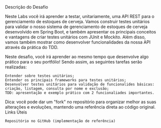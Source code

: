 Descrição do Desafio

Neste Labs você irá aprender a testar, unitariamente, uma API REST para o gerenciamento de estoques de cerveja. Vamos construir testes unitários para validar o nosso sistema de gerenciamento de estoques de cerveja desenvolvido em Spring Boot, e também apresentar os principais conceitos e vantagens de criar testes unitários com JUnit e Mockito. Além disso, vamos também mostrar como desenvolver funcionalidades da nossa API através da prática do TDD.

Neste desafio, você irá aprender ao mesmo tempo que desenvolve algo prático para o seu portfólio! Sendo assim, as seguintes tarefas serão realizadas:

    Entender sobre testes unitários;
    Entender os principais frameworks para testes unitários;
    Desenvolver testes unitários para validação de funcionalides básicas: criação, listagem, consulta por nome e exclusão;
    TDD: apresentação e exemplo prático com 2 funcionaliades importantes.

Dica: você pode dar um "fork" no repositório para organizar melhor as suas alterações e evoluções, mantendo uma referência direta ao código original.
Links Úteis

    Repositório no GitHub (implementação de referência)

 
